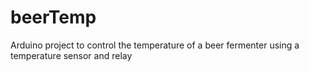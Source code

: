# beerTemp
Arduino project to control the temperature of a beer fermenter using a temperature sensor and relay
